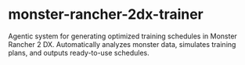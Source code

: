# monster-rancher-2dx-trainer
Agentic system for generating optimized training schedules in Monster Rancher 2 DX. Automatically analyzes monster data, simulates training plans, and outputs ready-to-use schedules.
